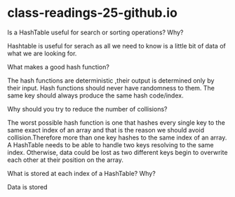 
# class-readings-25-github.io

Is a HashTable useful for search or sorting operations? Why?

Hashtable is useful for serach as all we need to know is a little bit of data of what we are looking for.

What makes a good hash function?

The hash functions are deterministic ,their output is determined only by their input. 
Hash functions should never have randomness to them. The same key should always produce the same hash code/index.

Why should you try to reduce the number of collisions?

The worst possible hash function is one that hashes every single key to the same exact index of an array and that is the reason we
should avoid collision.Therefore more than one key hashes to the same index of an array.
A HashTable needs to be able to handle two keys resolving to the same index. Otherwise, data could be lost as two different keys begin to overwrite each other at their position on the array.

What is stored at each index of a HashTable? Why?

Data is stored
